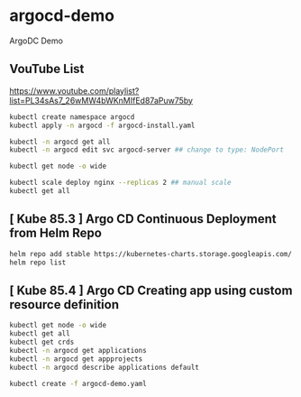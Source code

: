 # argocd-demo

ArgoDC Demo

## VouTube List

<https://www.youtube.com/playlist?list=PL34sAs7_26wMW4bWKnMIfEd87aPuw75by>

```bash
kubectl create namespace argocd
kubectl apply -n argocd -f argocd-install.yaml

kubectl -n argocd get all
kubectl -n argocd edit svc argocd-server ## change to type: NodePort

kubectl get node -o wide

kubectl scale deploy nginx --replicas 2 ## manual scale
kubectl get all
```

## [ Kube 85.3 ] Argo CD Continuous Deployment from Helm Repo

```bash
helm repo add stable https://kubernetes-charts.storage.googleapis.com/
helm repo list
```

## [ Kube 85.4 ] Argo CD Creating app using custom resource definition

```bash
kubectl get node -o wide
kubectl get all
kubectl get crds
kubectl -n argocd get applications
kubectl -n argocd get appprojects
kubectl -n argocd describe applications default

kubectl create -f argocd-demo.yaml
```